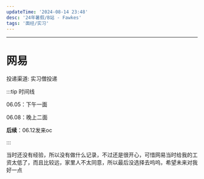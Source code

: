 ```yaml
---
updateTime: '2024-08-14 23:48'
desc: '24年暑假/B站 - Fawkes'
tags: '面经/实习'
---
```


---

# 网易

投递渠道: <HText type='info'> 实习僧投递 </HText>

:::tip 时间线

06.05：下午一面

06.08：晚上二面

**后续**：06.12发来oc

:::

当时还没有经验，所以没有做什么记录，不过还是很开心，可惜网易当时给我的工资太低了，而且比较远，家里人不太同意，所以最后没选择去呜呜，希望未来对我好一点
